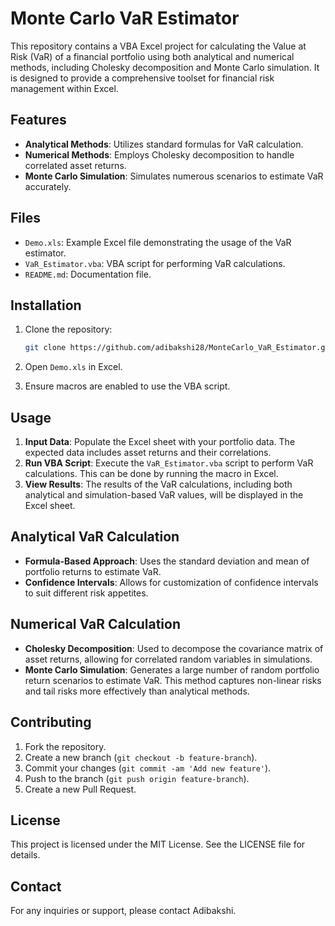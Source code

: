 # Monte Carlo VaR Estimator

This repository contains a VBA Excel project for calculating the Value at Risk (VaR) of a financial portfolio using both analytical and numerical methods, including Cholesky decomposition and Monte Carlo simulation. It is designed to provide a comprehensive toolset for financial risk management within Excel.

## Features

- **Analytical Methods**: Utilizes standard formulas for VaR calculation.
- **Numerical Methods**: Employs Cholesky decomposition to handle correlated asset returns.
- **Monte Carlo Simulation**: Simulates numerous scenarios to estimate VaR accurately.

## Files

- `Demo.xls`: Example Excel file demonstrating the usage of the VaR estimator.
- `VaR_Estimator.vba`: VBA script for performing VaR calculations.
- `README.md`: Documentation file.

## Installation

1. Clone the repository:

    ```bash
    git clone https://github.com/adibakshi28/MonteCarlo_VaR_Estimator.git
    ```

2. Open `Demo.xls` in Excel.
3. Ensure macros are enabled to use the VBA script.

## Usage

1. **Input Data**: Populate the Excel sheet with your portfolio data. The expected data includes asset returns and their correlations.
2. **Run VBA Script**: Execute the `VaR_Estimator.vba` script to perform VaR calculations. This can be done by running the macro in Excel.
3. **View Results**: The results of the VaR calculations, including both analytical and simulation-based VaR values, will be displayed in the Excel sheet.

## Analytical VaR Calculation

- **Formula-Based Approach**: Uses the standard deviation and mean of portfolio returns to estimate VaR.
- **Confidence Intervals**: Allows for customization of confidence intervals to suit different risk appetites.

## Numerical VaR Calculation

- **Cholesky Decomposition**: Used to decompose the covariance matrix of asset returns, allowing for correlated random variables in simulations.
- **Monte Carlo Simulation**: Generates a large number of random portfolio return scenarios to estimate VaR. This method captures non-linear risks and tail risks more effectively than analytical methods.

## Contributing

1. Fork the repository.
2. Create a new branch (`git checkout -b feature-branch`).
3. Commit your changes (`git commit -am 'Add new feature'`).
4. Push to the branch (`git push origin feature-branch`).
5. Create a new Pull Request.

## License

This project is licensed under the MIT License. See the LICENSE file for details.

## Contact

For any inquiries or support, please contact Adibakshi.
